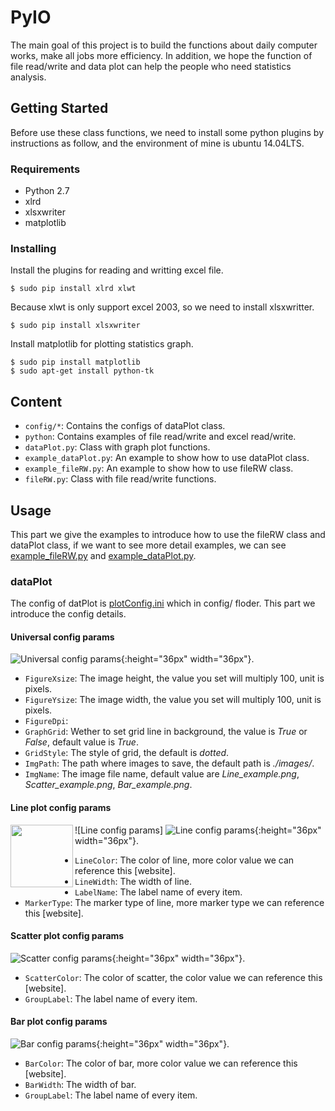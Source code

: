 # PyIO
The main goal of this project is to build the functions about daily computer works, make all jobs more efficiency. In addition, we hope the function of file read/write and data plot can help the people who need statistics analysis.
## Getting Started
Before use these class functions, we need to install some python plugins by instructions as follow, and the environment of mine is ubuntu 14.04LTS.
### Requirements
- Python 2.7
- xlrd
- xlsxwriter
- matplotlib

### Installing
Install the plugins for reading and writting excel file.
```
$ sudo pip install xlrd xlwt
```
Because xlwt is only support excel 2003, so we need to install xlsxwritter.
```
$ sudo pip install xlsxwriter
```
Install matplotlib for plotting statistics graph.
```
$ sudo pip install matplotlib
$ sudo apt-get install python-tk
```
## Content
- `config/*`: Contains the configs of dataPlot class.
- `python`: Contains examples of file read/write and excel read/write.
- `dataPlot.py`: Class with graph plot functions.
- `example_dataPlot.py`: An example to show how to use dataPlot class.
- `example_fileRW.py`: An example to show how to use fileRW class.
- `fileRW.py`: Class with file read/write functions.

## Usage
This part we give the examples to introduce how to use the fileRW class and dataPlot class, if we want to see more detail examples, we can see [example_fileRW.py](https://github.com/CrowGuy/PyIO/blob/master/example_fileRW.py) and [example_dataPlot.py](https://github.com/CrowGuy/PyIO/blob/master/example_dataPlot.py).
### dataPlot
The config of datPlot is [plotConfig.ini](https://github.com/CrowGuy/PyIO/blob/master/config/plotConfig.ini) which in config/ floder. This part we introduce the config details.
#### Universal config params
![Universal config params](https://github.com/CrowGuy/PyIO/blob/master/images/Description_universal.png){:height="36px" width="36px"}.
- `FigureXsize`: The image height, the value you set will multiply 100, unit is pixels.
- `FigureYsize`: The image width, the value you set will multiply 100, unit is pixels.
- `FigureDpi`:
- `GraphGrid`: Wether to set grid line in background, the value is *True* or *False*, default value is *True*.
- `GridStyle`: The style of grid, the default is *dotted*. 
- `ImgPath`: The path where images to save, the default path is *./images/*.
- `ImgName`: The image file name, default value are *Line_example.png*, *Scatter_example.png*, *Bar_example.png*.

#### Line plot config params
![Line config params]<img align="left" width="100" height="100" src="http://www.fillmurray.com/100/100">
![Line config params](https://github.com/CrowGuy/PyIO/blob/master/images/Description_line.png){:height="36px" width="36px"}.
- `LineColor`: The color of line, more color value we can reference this [website].
- `LineWidth`: The width of line.
- `LabelName`: The label name of every item.
- `MarkerType`: The marker type of line, more marker type we can reference this [website].   

#### Scatter plot config params
![Scatter config params](https://github.com/CrowGuy/PyIO/blob/master/images/Description_scatter.png){:height="36px" width="36px"}.
- `ScatterColor`: The color of scatter, the color value we can reference this [website].
- `GroupLabel`: The label name of every item.

#### Bar plot config params
![Bar config params](https://github.com/CrowGuy/PyIO/blob/master/images/Description_bar.png){:height="36px" width="36px"}.
- `BarColor`: The color of bar, more color value we can reference this [website].
- `BarWidth`: The width of bar.
- `GroupLabel`: The label name of every item.
